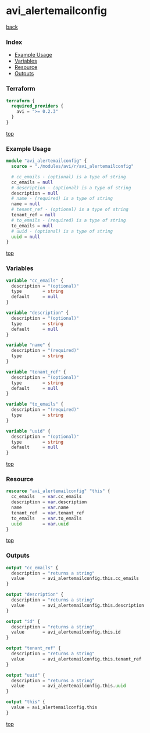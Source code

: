 # avi_alertemailconfig

[back](../avi.md)

### Index

- [Example Usage](#example-usage)
- [Variables](#variables)
- [Resource](#resource)
- [Outputs](#outputs)

### Terraform

```terraform
terraform {
  required_providers {
    avi = ">= 0.2.3"
  }
}
```

[top](#index)

### Example Usage

```terraform
module "avi_alertemailconfig" {
  source = "./modules/avi/r/avi_alertemailconfig"

  # cc_emails - (optional) is a type of string
  cc_emails = null
  # description - (optional) is a type of string
  description = null
  # name - (required) is a type of string
  name = null
  # tenant_ref - (optional) is a type of string
  tenant_ref = null
  # to_emails - (required) is a type of string
  to_emails = null
  # uuid - (optional) is a type of string
  uuid = null
}
```

[top](#index)

### Variables

```terraform
variable "cc_emails" {
  description = "(optional)"
  type        = string
  default     = null
}

variable "description" {
  description = "(optional)"
  type        = string
  default     = null
}

variable "name" {
  description = "(required)"
  type        = string
}

variable "tenant_ref" {
  description = "(optional)"
  type        = string
  default     = null
}

variable "to_emails" {
  description = "(required)"
  type        = string
}

variable "uuid" {
  description = "(optional)"
  type        = string
  default     = null
}
```

[top](#index)

### Resource

```terraform
resource "avi_alertemailconfig" "this" {
  cc_emails   = var.cc_emails
  description = var.description
  name        = var.name
  tenant_ref  = var.tenant_ref
  to_emails   = var.to_emails
  uuid        = var.uuid
}
```

[top](#index)

### Outputs

```terraform
output "cc_emails" {
  description = "returns a string"
  value       = avi_alertemailconfig.this.cc_emails
}

output "description" {
  description = "returns a string"
  value       = avi_alertemailconfig.this.description
}

output "id" {
  description = "returns a string"
  value       = avi_alertemailconfig.this.id
}

output "tenant_ref" {
  description = "returns a string"
  value       = avi_alertemailconfig.this.tenant_ref
}

output "uuid" {
  description = "returns a string"
  value       = avi_alertemailconfig.this.uuid
}

output "this" {
  value = avi_alertemailconfig.this
}
```

[top](#index)